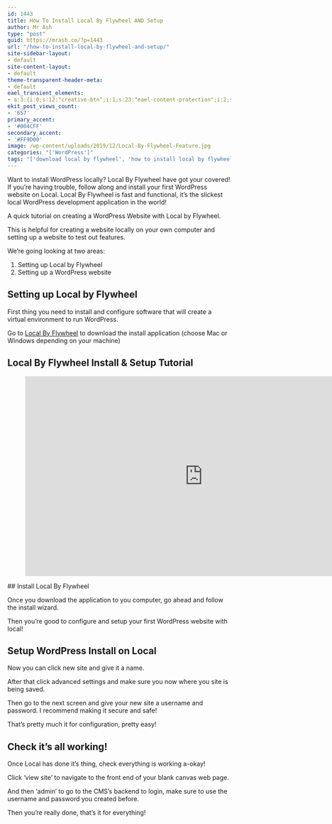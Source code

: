 ```yaml
---
id: 1443
title: How To Install Local By Flywheel AND Setup
author: Mr Ash
type: "post"
guid: https://mrash.co/?p=1443
url: "/how-to-install-local-by-flywheel-and-setup/"
site-sidebar-layout:
- default
site-content-layout:
- default
theme-transparent-header-meta:
- default
eael_transient_elements:
- a:3:{i:0;s:12:"creative-btn";i:1;s:23:"eael-content-protection";i:2;s:21:"eael-reading-progress";}
ekit_post_views_count:
- '657'
primary_accent:
- '#004CFF'
secondary_accent:
- '#FF9D00'
image: /wp-content/uploads/2019/12/Local-By-Flywheel-Feature.jpg
categories: "['WordPress']"
tags: "['download local by flywheel', 'how to install local by flywheel', 'how to setup and install localy by flywheel', 'how to setup local by flywheel', 'install wordpress locally', 'local by flywheel', 'local wordpress', 'wordpress locally']"
---
```


Want to install WordPress locally? Local By Flywheel have got your covered! If you’re having trouble, follow along and install your first WordPress website on Local. Local By Flywheel is fast and functional, it’s the slickest local WordPress development application in the world!

A quick tutorial on creating a WordPress Website with Local by Flywheel.

This is helpful for creating a website locally on your own computer and setting up a website to test out features.

We’re going looking at two areas:  
 1. Setting up Local by Flywheel  
 2. Setting up a WordPress website

## Setting up Local by Flywheel

First thing you need to install and configure software that will create a virtual environment to run WordPress.

Go to [Local By Flywheel](https://localbyflywheel.com/) to download the install application (choose Mac or Windows depending on your machine)

## Local By Flywheel Install &amp; Setup Tutorial

<figure class="wp-block-embed is-type-video is-provider-youtube wp-block-embed-youtube wp-embed-aspect-16-9 wp-has-aspect-ratio"><div class="wp-block-embed__wrapper"><iframe allow="accelerometer; autoplay; clipboard-write; encrypted-media; gyroscope; picture-in-picture" allowfullscreen="" frameborder="0" height="450" loading="lazy" src="https://www.youtube.com/embed/QZBfCoGrTLo?feature=oembed" title="How To Install Local By Flywheel - 5 MINUTES" width="800"></iframe></div></figure>## Install Local By Flywheel

Once you download the application to you computer, go ahead and follow the install wizard.

Then you’re good to configure and setup your first WordPress website with local!

## Setup WordPress Install on Local

Now you can click new site and give it a name.

After that click advanced settings and make sure you now where you site is being saved.

Then go to the next screen and give your new site a username and password. I recommend making it secure and safe!

That’s pretty much it for configuration, pretty easy!

## Check it’s all working!

Once Local has done it’s thing, check everything is working a-okay!

Click ‘view site’ to navigate to the front end of your blank canvas web page.

And then ‘admin’ to go to the CMS’s backend to login, make sure to use the username and password you created before.

Then you’re really done, that’s it for everything!